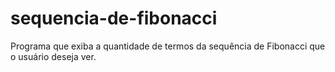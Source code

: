 # sequencia-de-fibonacci
 Programa que exiba a quantidade de termos da sequência de Fibonacci que o usuário deseja ver.
